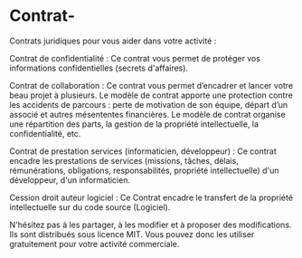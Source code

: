# Contrat-
Contrats juridiques pour vous aider dans votre activité : 

Contrat de confidentialité : Ce contrat vous permet de protéger vos informations confidentielles (secrets d'affaires).

Contrat de collaboration : Ce contrat vous permet d’encadrer et lancer votre beau projet à plusieurs. Le modèle de contrat apporte une protection contre les accidents de parcours : perte de motivation de son équipe, départ d’un associé et autres mésententes financières. Le modèle de contrat organise une répartition des parts, la gestion de la propriété intellectuelle, la confidentialité, etc.

Contrat de prestation services (informaticien, développeur) : Ce contrat encadre les prestations de services (missions, tâches, délais, rémunérations, obligations, responsabilités, propriété intellectuelle) d'un développeur, d'un informaticien.

Cession droit auteur logiciel : Ce Contrat encadre le transfert de la propriété intellectuelle sur du code source (Logiciel).

N'hésitez pas à les partager, à les modifier et à proposer des modifications. Ils sont distribués sous licence MIT. Vous pouvez donc les utiliser gratuitement pour votre activité commerciale.   
